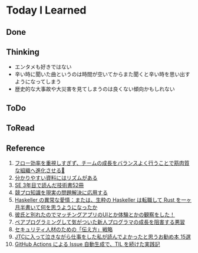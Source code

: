# Today I Learned

## Done

## Thinking
- エンタメも好きではない
- 辛い時に聞いた曲というのは時間が空いてからまた聞くと辛い時を思い出すようになってしまう
- 歴史的な大事故や大災害を見てしまうのは良くない傾向かもしれない

## ToDo

## ToRead

## Reference
1. [フロー効率を重視しすぎず、チームの成長をバランスよく行うことで筋肉質な組織へ進化させる💪](https://note.com/hamchance/n/n96b9aaebb95e?sub_rt=share_pw)
2. [分かりやすい資料にはリズムがある](https://note.com/sompo_sprint/n/nb861540e0efa)
3. [SE 3年目で読んだ技術書52冊](https://qiita.com/BinomialSheep/items/7cfa5cacd16e0430e843)
4. [競プロ知識を現実の問題解決に応用する](https://qiita.com/shozawa/items/3394e346293ee008cd04)
5. [Haskeller の異常な愛情：または、生粋の Haskeller は転職して Rust を一ヶ月半書いて何を思うようになったか](https://zenn.dev/jij_inc/articles/2024-12-18-pure-haskeller-writing-rust)
6. [彼氏と別れたのでマッチングアプリのUIとか体験とかの観察をした！](https://note.com/mnmn730/n/nb7d24304aeef?sub_rt=share_pw)
7. [ペアプログラミングして気がついた新人プログラマの成長を阻害する悪習](https://qiita.com/hirokidaichi/items/27c757d92b6915e8ecf7)
8. [セキュリティ人材のための「伝え方」戦略](https://qiita.com/ChaMaKi241723/items/b9091a0bab68563c117a)
9. [JTCに入って泣きながら仕事をした私が読んでよかったと思うお勧め本 15選](https://note.com/papapico/n/ne3794ca7730f)
10. [GitHub Actions による Issue 自動生成で、TIL を続けた実践記](https://zenn.dev/ourly_tech_blog/articles/a321ddd60460a5)